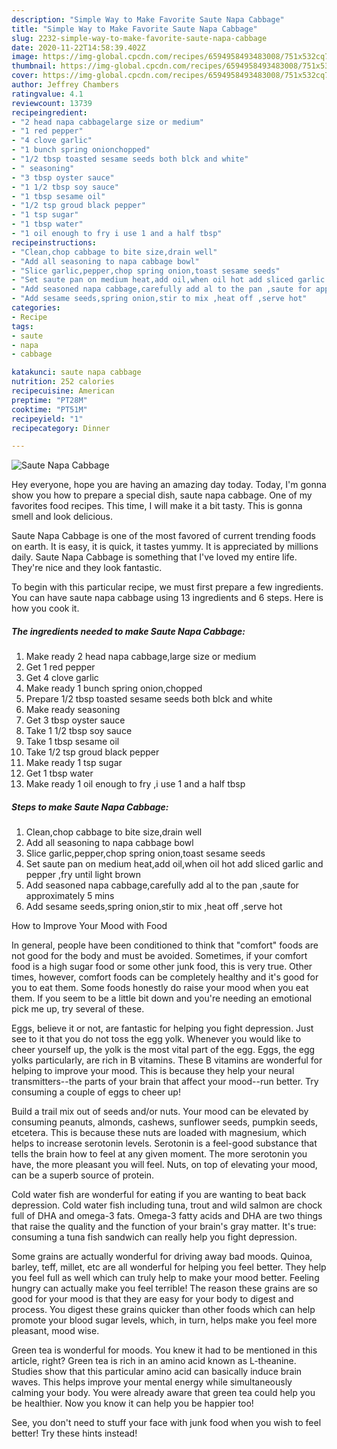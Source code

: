 ```yaml
---
description: "Simple Way to Make Favorite Saute Napa Cabbage"
title: "Simple Way to Make Favorite Saute Napa Cabbage"
slug: 2232-simple-way-to-make-favorite-saute-napa-cabbage
date: 2020-11-22T14:58:39.402Z
image: https://img-global.cpcdn.com/recipes/6594958493483008/751x532cq70/saute-napa-cabbage-recipe-main-photo.jpg
thumbnail: https://img-global.cpcdn.com/recipes/6594958493483008/751x532cq70/saute-napa-cabbage-recipe-main-photo.jpg
cover: https://img-global.cpcdn.com/recipes/6594958493483008/751x532cq70/saute-napa-cabbage-recipe-main-photo.jpg
author: Jeffrey Chambers
ratingvalue: 4.1
reviewcount: 13739
recipeingredient:
- "2 head napa cabbagelarge size or medium"
- "1 red pepper"
- "4 clove garlic"
- "1 bunch spring onionchopped"
- "1/2 tbsp toasted sesame seeds both blck and white"
- " seasoning"
- "3 tbsp oyster sauce"
- "1 1/2 tbsp soy sauce"
- "1 tbsp sesame oil"
- "1/2 tsp groud black pepper"
- "1 tsp sugar"
- "1 tbsp water"
- "1 oil enough to fry i use 1 and a half tbsp"
recipeinstructions:
- "Clean,chop cabbage to bite size,drain well"
- "Add all seasoning to napa cabbage bowl"
- "Slice garlic,pepper,chop spring onion,toast sesame seeds"
- "Set saute pan on medium heat,add oil,when oil hot add sliced garlic and pepper ,fry until light brown"
- "Add seasoned napa cabbage,carefully add al to the pan ,saute for approximately 5 mins"
- "Add sesame seeds,spring onion,stir to mix ,heat off ,serve hot"
categories:
- Recipe
tags:
- saute
- napa
- cabbage

katakunci: saute napa cabbage 
nutrition: 252 calories
recipecuisine: American
preptime: "PT28M"
cooktime: "PT51M"
recipeyield: "1"
recipecategory: Dinner

---
```



![Saute Napa Cabbage](https://img-global.cpcdn.com/recipes/6594958493483008/751x532cq70/saute-napa-cabbage-recipe-main-photo.jpg)

Hey everyone, hope you are having an amazing day today. Today, I'm gonna show you how to prepare a special dish, saute napa cabbage. One of my favorites food recipes. This time, I will make it a bit tasty. This is gonna smell and look delicious.

Saute Napa Cabbage is one of the most favored of current trending foods on earth. It is easy, it is quick, it tastes yummy. It is appreciated by millions daily. Saute Napa Cabbage is something that I've loved my entire life. They're nice and they look fantastic.




To begin with this particular recipe, we must first prepare a few ingredients. You can have saute napa cabbage using 13 ingredients and 6 steps. Here is how you cook it.

<!--inarticleads1-->

##### The ingredients needed to make Saute Napa Cabbage:

1. Make ready 2 head napa cabbage,large size or medium
1. Get 1 red pepper
1. Get 4 clove garlic
1. Make ready 1 bunch spring onion,chopped
1. Prepare 1/2 tbsp toasted sesame seeds both blck and white
1. Make ready  seasoning
1. Get 3 tbsp oyster sauce
1. Take 1 1/2 tbsp soy sauce
1. Take 1 tbsp sesame oil
1. Take 1/2 tsp groud black pepper
1. Make ready 1 tsp sugar
1. Get 1 tbsp water
1. Make ready 1 oil enough to fry ,i use 1 and a half tbsp




<!--inarticleads2-->

##### Steps to make Saute Napa Cabbage:

1. Clean,chop cabbage to bite size,drain well
1. Add all seasoning to napa cabbage bowl
1. Slice garlic,pepper,chop spring onion,toast sesame seeds
1. Set saute pan on medium heat,add oil,when oil hot add sliced garlic and pepper ,fry until light brown
1. Add seasoned napa cabbage,carefully add al to the pan ,saute for approximately 5 mins
1. Add sesame seeds,spring onion,stir to mix ,heat off ,serve hot




How to Improve Your Mood with Food


In general, people have been conditioned to think that "comfort" foods are not good for the body and must be avoided. Sometimes, if your comfort food is a high sugar food or some other junk food, this is very true. Other times, however, comfort foods can be completely healthy and it's good for you to eat them. Some foods honestly do raise your mood when you eat them. If you seem to be a little bit down and you're needing an emotional pick me up, try several of these.

Eggs, believe it or not, are fantastic for helping you fight depression. Just see to it that you do not toss the egg yolk. Whenever you would like to cheer yourself up, the yolk is the most vital part of the egg. Eggs, the egg yolks particularly, are rich in B vitamins. These B vitamins are wonderful for helping to improve your mood. This is because they help your neural transmitters--the parts of your brain that affect your mood--run better. Try consuming a couple of eggs to cheer up!

Build a trail mix out of seeds and/or nuts. Your mood can be elevated by consuming peanuts, almonds, cashews, sunflower seeds, pumpkin seeds, etcetera. This is because these nuts are loaded with magnesium, which helps to increase serotonin levels. Serotonin is a feel-good substance that tells the brain how to feel at any given moment. The more serotonin you have, the more pleasant you will feel. Nuts, on top of elevating your mood, can be a superb source of protein.

Cold water fish are wonderful for eating if you are wanting to beat back depression. Cold water fish including tuna, trout and wild salmon are chock full of DHA and omega-3 fats. Omega-3 fatty acids and DHA are two things that raise the quality and the function of your brain's gray matter. It's true: consuming a tuna fish sandwich can really help you fight depression. 

Some grains are actually wonderful for driving away bad moods. Quinoa, barley, teff, millet, etc are all wonderful for helping you feel better. They help you feel full as well which can truly help to make your mood better. Feeling hungry can actually make you feel terrible! The reason these grains are so good for your mood is that they are easy for your body to digest and process. You digest these grains quicker than other foods which can help promote your blood sugar levels, which, in turn, helps make you feel more pleasant, mood wise.

Green tea is wonderful for moods. You knew it had to be mentioned in this article, right? Green tea is rich in an amino acid known as L-theanine. Studies show that this particular amino acid can basically induce brain waves. This helps improve your mental energy while simultaneously calming your body. You were already aware that green tea could help you be healthier. Now you know it can help you be happier too!

See, you don't need to stuff your face with junk food when you wish to feel better! Try  these hints  instead!

